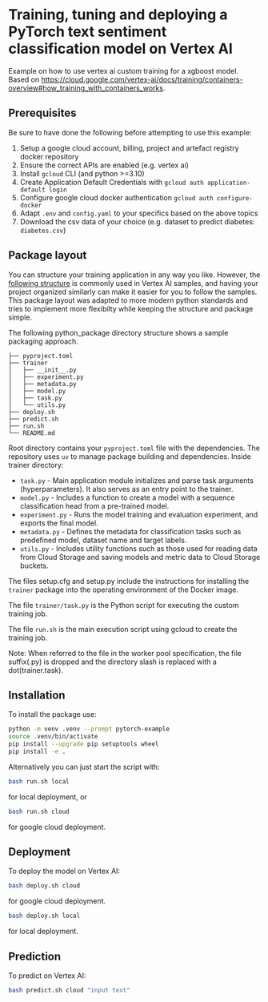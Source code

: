 # Training, tuning and deploying a PyTorch text sentiment classification model on Vertex AI

Example on how to use vertex ai custom training for a xgboost model. Based on <https://cloud.google.com/vertex-ai/docs/training/containers-overview#how_training_with_containers_works>.

## Prerequisites

Be sure to have done the following before attempting to use this example:

1. Setup a google cloud account, billing, project and artefact registry docker repository
2. Ensure the correct APIs are enabled (e.g. vertex ai)
3. Install `gcloud` CLI (and python >=3.10)
4. Create Application Default Credentials with `gcloud auth application-default login`
5. Configure google cloud docker authentication `gcloud auth configure-docker`
6. Adapt `.env` and `config.yaml` to your specifics based on the above topics
7. Download the csv data of your choice (e.g. dataset to predict diabetes: `diabetes.csv`)

## Package layout

You can structure your training application in any way you like. However, the [following structure](https://cloud.google.com/vertex-ai/docs/training/create-python-pre-built-container#structure) is commonly used in Vertex AI samples, and having your project organized similarly can make it easier for you to follow the samples. This package layout was adapted to more modern python standards and tries to implement more flexibilty while keeping the structure and package simple.

The following python_package directory structure shows a sample packaging approach.

```text
├── pyproject.toml
├── trainer
│   ├── __init__.py
│   ├── experiment.py
│   ├── metadata.py
│   ├── model.py
│   ├── task.py
│   └── utils.py
├── deploy.sh
├── predict.sh
├── run.sh
└── README.md
```

Root directory contains your `pyproject.toml` file with the dependencies. The repository uses `uv` to manage package building and dependencies.
Inside trainer directory:

- `task.py` - Main application module initializes and parse task arguments (hyperparameters). It also serves as an entry point to the trainer.
- `model.py` - Includes a function to create a model with a sequence classification head from a pre-trained model.
- `experiment.py` - Runs the model training and evaluation experiment, and exports the final model.
- `metadata.py` - Defines the metadata for classification tasks such as predefined model, dataset name and target labels.
- `utils.py` - Includes utility functions such as those used for reading data from Cloud Storage and saving models and metric data to Cloud Storage buckets.

The files setup.cfg and setup.py include the instructions for installing the `trainer` package into the operating environment of the Docker image.

The file `trainer/task.py` is the Python script for executing the custom training job.

The file `run.sh` is the main execution script using gcloud to create the training job.

Note: When referred to the file in the worker pool specification, the file suffix(.py) is dropped and the directory slash is replaced with a dot(trainer.task).

## Installation

To install the package use:

```bash
python -m venv .venv --prompt pytorch-example
source .venv/bin/activate
pip install --upgrade pip setuptools wheel
pip install -e .
```

Alternatively you can just start the script with:

```bash
bash run.sh local
```

for local deployment, or

```bash
bash run.sh cloud
```

for google cloud deployment.

## Deployment

To deploy the model on Vertex AI:

```bash
bash deploy.sh cloud
```

for google cloud deployment.

```bash
bash deploy.sh local
```

for local deployment.

## Prediction

To predict on Vertex AI:

```bash
bash predict.sh cloud "input text"
```
